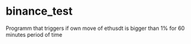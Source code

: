 # binance_test
Programm that triggers if own move of ethusdt is bigger than 1% for 60 minutes period of time

